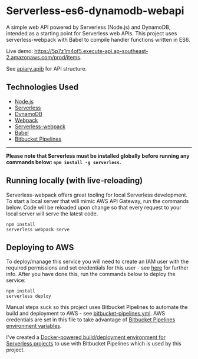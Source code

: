 # Serverless-es6-dynamodb-webapi

A simple web API powered by Serverless (Node.js) and DynamoDB, intended as a starting point for Serverless web APIs. This project uses serverless-webpack with Babel to compile handler functions written in ES6.

Live demo: https://5p7z1m4of5.execute-api.ap-southeast-2.amazonaws.com/prod/items.

See [apiary.apib](../master/apiary.apib) for API structure.

## Technologies Used

* [Node.js](https://github.com/nodejs/node)
* [Serverless](https://github.com/serverless/serverless)
* [DynamoDB](https://aws.amazon.com/dynamodb)
* [Webpack](https://github.com/webpack/webpack)
* [Serverless-webpack](https://github.com/elastic-coders/serverless-webpack)
* [Babel](https://github.com/babel/babel)
* [Bitbucket Pipelines](https://bitbucket.org/product/features/pipelines)

---

**Please note that Serverless must be installed globally before running any commands below: `npm install -g serverless`.**

## Running locally (with live-reloading)

Serverless-webpack offers great tooling for local Serverless development. To start a local server that will mimic AWS API Gateway, run the commands below. Code will be reloaded upon change so that every request to your local server will serve the latest code.

```
npm install
serverless webpack serve
```

## Deploying to AWS

To deploy/manage this service you will need to create an IAM user with the required permissions and set credentials for this user - see [here](https://github.com/serverless/serverless/blob/master/docs/02-providers/aws/01-setup.md) for further info. After you have done this, run the commands below to deploy the service:

```
npm install
serverless deploy
```

Manual steps suck so this project uses Bitbucket Pipelines to automate the build and deployment to AWS - see [bitbucket-pipelines.yml](../master/bitbucket-pipelines.yml). AWS credentials are set in this file to take advantage of [Bitbucket Pipelines environment variables](https://confluence.atlassian.com/bitbucket/environment-variables-in-bitbucket-pipelines-794502608.html).

I've created a [Docker-powered build/deployment environment for Serverless projects](https://github.com/jch254/docker-node-serverless) to use with Bitbucket Pipelines which is used by this project.
